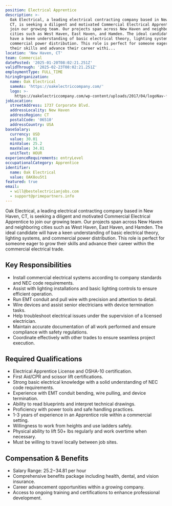 ```yaml
---
position: Electrical Apprentice
description: >-
  Oak Electrical, a leading electrical contracting company based in New Haven,
  CT, is seeking a diligent and motivated Commercial Electrical Apprentice to
  join our growing team. Our projects span across New Haven and neighboring
  cities such as West Haven, East Haven, and Hamden. The ideal candidate will
  have a keen understanding of basic electrical theory, lighting systems, and
  commercial power distribution. This role is perfect for someone eager to grow
  their skills and advance their career withi...
location: 'New Haven, CT'
team: Commercial
datePosted: '2025-01-20T08:02:21.251Z'
validThrough: '2025-02-23T08:02:21.251Z'
employmentType: FULL_TIME
hiringOrganization:
  name: Oak Electrical
  sameAs: 'https://oakelectriccompany.com/'
  logo: >-
    https://oakelectriccompany.com/wp-content/uploads/2017/04/logoNav-for-web.png
jobLocation:
  streetAddress: 1737 Corporate Blvd.
  addressLocality: New Haven
  addressRegion: CT
  postalCode: '06510'
  addressCountry: USA
baseSalary:
  currency: USD
  value: 30.01
  minValue: 25.2
  maxValue: 34.81
  unitText: HOUR
experienceRequirements: entryLevel
occupationalCategory: Apprentice
identifier:
  name: Oak Electrical
  value: OAK8ou5t1
featured: true
email:
  - will@bestelectricianjobs.com
  - support@primepartners.info
---
```




Oak Electrical, a leading electrical contracting company based in New Haven, CT, is seeking a diligent and motivated Commercial Electrical Apprentice to join our growing team. Our projects span across New Haven and neighboring cities such as West Haven, East Haven, and Hamden. The ideal candidate will have a keen understanding of basic electrical theory, lighting systems, and commercial power distribution. This role is perfect for someone eager to grow their skills and advance their career within the commercial electrical trade.

## Key Responsibilities

- Install commercial electrical systems according to company standards and NEC code requirements.
- Assist with lighting installations and basic lighting controls to ensure efficient operation.
- Run EMT conduit and pull wire with precision and attention to detail.
- Wire devices and assist senior electricians with device termination tasks.
- Help troubleshoot electrical issues under the supervision of a licensed electrician.
- Maintain accurate documentation of all work performed and ensure compliance with safety regulations.
- Coordinate effectively with other trades to ensure seamless project execution.

## Required Qualifications

- Electrical Apprentice License and OSHA-10 certification.
- First Aid/CPR and scissor lift certifications.
- Strong basic electrical knowledge with a solid understanding of NEC code requirements.
- Experience with EMT conduit bending, wire pulling, and device termination.
- Ability to read blueprints and interpret technical drawings.
- Proficiency with power tools and safe handling practices.
- 1-3 years of experience in an Apprentice role within a commercial setting.
- Willingness to work from heights and use ladders safely.
- Physical ability to lift 50+ lbs regularly and work overtime when necessary.
- Must be willing to travel locally between job sites.

## Compensation & Benefits

- Salary Range: $25.2-$34.81 per hour
- Comprehensive benefits package including health, dental, and vision insurance.
- Career advancement opportunities within a growing company.
- Access to ongoing training and certifications to enhance professional development.
